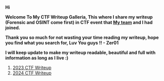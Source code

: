 **Hi**

**Welcome To My CTF Writeup Galleria, This where I share my writeup (Forensic and OSINT come first) in CTF event that [My team](https://m53-ctf.github.io/) and I had joined.**

**Thank you so much for not wasting your time reading my writeup, hope you find what you search for, Luv You guys !! - Zer01**

**I will keep update to make my writeup readable, beautiful and full with information as long as I live :)**

1. [2023 CTF Writeup](https://github.com/01bst/CTF-Writeup/tree/main/2023)
2. [2024 CTF Writeup](https://github.com/ItsZer01/CTF-Writeup/tree/main/2024)
